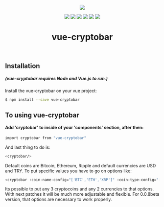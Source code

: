 <p align="center">
<img src="https://user-images.githubusercontent.com/39852038/49454475-47989e80-f7f6-11e8-8f66-6305ffec0dcb.gif"/>
</p>

<p align="center">
  <img src="https://travis-ci.com/onurrozkaan/vue-cryptobar.svg"/>
  <img src="https://badge.fury.io/js/vue-cryptobar.svg"/>
  <img src="https://img.shields.io/badge/node%20version-8.4.0-blue.svg"/>
  <img src="https://img.shields.io/github/stars/onurrozkaan/vue-cryptobar.svg"/>
  <img src="https://img.shields.io/github/issues/onurrozkaan/vue-cryptobar.svg"/>
  <img src="https://img.shields.io/github/license/onurrozkaan/vue-cryptobar.svg"/>
</p>
<h1 align="center"> vue-cryptobar </h1>
<br>

## Installation

##### (vue-cryptobar requires Node and Vue.js to run.)

Install the vue-cryptobar on your vue project:

```sh
$ npm install --save vue-cryptobar
```

## To using vue-cryptobar

#### Add 'cryptobar' to inside of your 'components' section, after then:

```sh
import cryptobar from "vue-cryptobar"
```

And last thing to do is:

```sh
<cryptobar/>
```
Default coins are Bitcoin, Ethereum, Ripple and default currencies are USD and TRY. To put specific values you have to go on options like: 

```sh
<cryptobar :coin-name-config="['BTC','ETH','XRP']" :coin-type-config="['USD', 'TRY']"/>
```

Its possible to put any 3 cryptocoins and any 2 currencies to that options. With next patches it will be much more adjustable and flexible. For 0.0.8beta version, that options are necessary to work properly.
